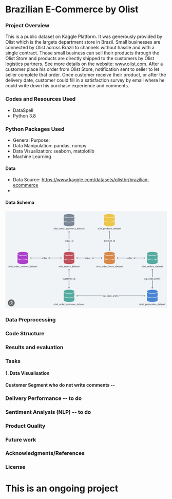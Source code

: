 
# Brazilian E-Commerce by Olist
### Project Overview
This is a public dataset on Kaggle Platform. It was generously provided by Olist which is the largets department store in Brazil. Small businesses are connected by Olist across Brazil to channels without hassle and with a single contract.
Those small business can sell their products through the Olist Store and products are directly shipped to the customers by Olist logistics partners. See more details on the website: www.olist.com.
After a customer place his order from Olist Store, notification sent to seller to let seller complete that order. Once customer receive their product, or after the delivery date, customer could fill in a satisfaction survey by email where he could write down his purchase experience and comments.

### Codes and Resources Used
* DataSpell
* Python 3.8

### Python Packages Used
* General Purpose: 
* Data Manipulation: pandas, numpy
* Data Visualization: seaborn, matplotlib
* Machine Learning

#### Data
* Data Source: https://www.kaggle.com/datasets/olistbr/brazilian-ecommerce
*
####  Data Schema
![databaseRelationship.png](databaseRelationship.png)

### Data Preprocessing

### Code Structure


### Results and evaluation

### Tasks
#### 1. Data Visualisation


#### Customer Segment who do not write comments -- 


### Delivery Performance -- to do

### Sentiment Analysis (NLP) -- to do

### Product Quality

### Future work


### Acknowledgments/References

### License




# This is an ongoing project 